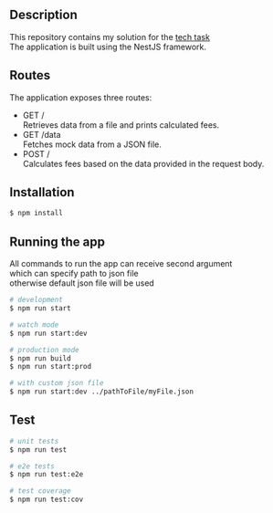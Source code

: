 ## Description

This repository contains my solution for the [tech task](https://gist.github.com/PayseraGithub/ef12dabace4c00a3f450f9a9f259d3cd)  
The application is built using the NestJS framework.

## Routes

The application exposes three routes:

- GET /  
  Retrieves data from a file and prints calculated fees.
- GET /data  
  Fetches mock data from a JSON file.
- POST /  
  Calculates fees based on the data provided in the request body.

## Installation

```bash
$ npm install
```

## Running the app

All commands to run the app can receive second argument  
which can specify path to json file  
otherwise default json file will be used

```bash
# development
$ npm run start

# watch mode
$ npm run start:dev

# production mode
$ npm run build
$ npm run start:prod

# with custom json file
$ npm run start:dev ../pathToFile/myFile.json
```

## Test

```bash
# unit tests
$ npm run test

# e2e tests
$ npm run test:e2e

# test coverage
$ npm run test:cov
```
